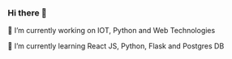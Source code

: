 ### Hi there 👋

<!--
**Shagasresthaa/Shagasresthaa** is a ✨ _special_ ✨ repository because its `README.md` (this file) appears on your GitHub profile.

Here are some ideas to get you started:

- 
- 👯 I’m looking to collaborate on ...
- 🤔 I’m looking for help with ...
- 💬 Ask me about ...
- 📫 How to reach me: ...
- 😄 Pronouns: ...
- ⚡ Fun fact: ...
-->

  🔭 I’m currently working on IOT, Python and Web Technologies
  
  🌱 I’m currently learning React JS, Python, Flask and Postgres DB
